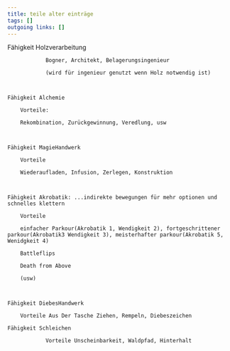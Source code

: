 ```yaml
---
title: teile alter einträge  
tags: []
outgoing links: []  
---
```



Fähigkeit Holzverarbeitung

                Bogner, Architekt, Belagerungsingenieur

                (wird für ingenieur genutzt wenn Holz notwendig ist)

               

	Fähigkeit Alchemie

		Vorteile:

		Rekombination, Zurückgewinnung, Veredlung, usw



	Fähigkeit MagieHandwerk

		Vorteile

		Wiederaufladen, Infusion, Zerlegen, Konstruktion



	Fähigkeit Akrobatik: ...indirekte bewegungen für mehr optionen und schnelles klettern

		Vorteile 

		einfacher Parkour(Akrobatik 1, Wendigkeit 2), fortgeschrittener parkour(Akrobatik3 Wendigkeit 3), meisterhafter parkour(Akrobatik 5, Wenidgkeit 4)

		Battleflips

		Death from Above

		(usw)



	Fähigkeit DiebesHandwerk

	 	Vorteile Aus Der Tasche Ziehen, Rempeln, Diebeszeichen

	Fähigkeit Schleichen

                Vorteile Unscheinbarkeit, Waldpfad, Hinterhalt
